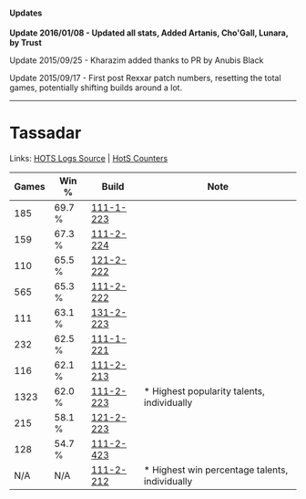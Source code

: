 #### Updates
**Update 2016/01/08 - Updated all stats, Added Artanis, Cho'Gall, Lunara, by Trust**

Update 2015/09/25 - Kharazim added thanks to PR by Anubis Black

Update 2015/09/17 - First post Rexxar patch numbers, resetting the total games, potentially shifting builds around a lot.

***

# Tassadar

Links: [HOTS Logs Source](https://www.hotslogs.com/Sitewide/HeroDetails?Hero=Tassadar) | [HotS Counters](http://hotscounters.com/#/hero/Tassadar)

Games  | Win %  | Build     | Note
-----  | -----  | -----     | ----
185    | 69.7 % | [111-1-223](http://www.heroesfire.com/hots/talent-calculator/tassadar#gOit) | 
159    | 67.3 % | [111-2-224](http://www.heroesfire.com/hots/talent-calculator/tassadar#gOyW) | 
110    | 65.5 % | [121-2-222](http://www.heroesfire.com/hots/talent-calculator/tassadar#gnM-) | 
565    | 65.3 % | [111-2-222](http://www.heroesfire.com/hots/talent-calculator/tassadar#gOyU) | 
111    | 63.1 % | [131-2-223](http://www.heroesfire.com/hots/talent-calculator/tassadar#h9nV) | 
232    | 62.5 % | [111-1-221](http://www.heroesfire.com/hots/talent-calculator/tassadar#gOir) | 
116    | 62.1 % | [111-2-213](http://www.heroesfire.com/hots/talent-calculator/tassadar#gOyL) | 
1323   | 62.0 % | [111-2-223](http://www.heroesfire.com/hots/talent-calculator/tassadar#gOyV) | * Highest popularity talents, individually
215    | 58.1 % | [121-2-223](http://www.heroesfire.com/hots/talent-calculator/tassadar#gnM_) | 
128    | 54.7 % | [111-2-423](http://www.heroesfire.com/hots/talent-calculator/tassadar#gO_d) | 
N/A    | N/A    | [111-2-212](http://www.heroesfire.com/hots/talent-calculator/tassadar#gOyK) | * Highest win percentage talents, individually

